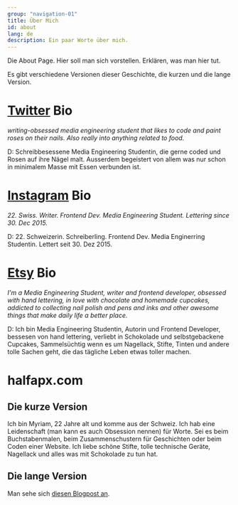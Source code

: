 ```yaml
---
group: "navigation-01"
title: Über Mich
id: about
lang: de
description: Ein paar Worte über mich.
---
```

Die About Page. Hier soll man sich vorstellen. Erklären, was man hier tut.

Es gibt verschiedene Versionen dieser Geschichte, die kurzen und die lange Version.

# [Twitter](https://twitter.com/halfapx) Bio
_writing-obsessed media engineering student that likes to code and paint roses on their nails. Also really into anything related to food._

D: Schreibbesessene Media Engineering Studentin, die gerne coded und Rosen auf ihre Nägel malt. Ausserdem begeistert von allem was nur schon in minimalem Masse mit Essen verbunden ist.


# [Instagram](https://instagram.com/halfapx) Bio
_22. Swiss. Writer. Frontend Dev. Media Engineering Student. Lettering since 30. Dec 2015._

D: 22. Schweizerin. Schreiberling. Frontend Dev. Media Enginerring Studentin. Lettert seit 30. Dez 2015.

# [Etsy](https://halfapx.etsy.com) Bio
_I'm a Media Engineering Student, writer and frontend developer, obsessed with hand lettering, in love with chocolate and homemade cupcakes, addicted to collecting nail polish and pens and inks and other awesome things that make daily life a better place._

D: Ich bin Media Engineering Studentin, Autorin und Frontend Developer, bessesen von hand lettering, verliebt in Schokolade und selbstgebackene Cupcakes, Sammelsüchtig wenn es um Nagellack, Stifte, Tinten und andere tolle Sachen geht, die das tägliche Leben etwas toller machen.

# halfapx.com

## Die kurze Version
Ich bin Myriam, 22 Jahre alt und komme aus der Schweiz. Ich hab eine Leidenschaft (man kann es auch Obsession nennen) für Worte. Sei es beim Buchstabenmalen, beim Zusammenschustern für Geschichten oder beim Coden einer Website. Ich liebe schöne Stifte, tolle technische Geräte, Nagellack und alles was mit Schokolade zu tun hat.

## Die lange Version
Man sehe sich [diesen Blogpost an](/neustart).
